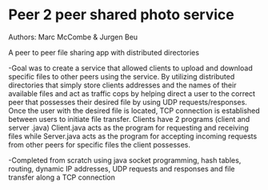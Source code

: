# Peer 2 peer shared photo service

Authors: Marc McCombe & Jurgen Beu

A peer to peer file sharing app with distributed directories

-Goal was to create a service that allowed clients to upload and download specific files to other peers using the service. By utilizing distributed directories that simply store clients addresses and the names of their available files and act as traffic cops by helping direct a user to the correct peer that possesses their desired file by using UDP requests/responses. Once the user with the desired file is located, TCP connection is established between users to initiate file transfer. Clients have 2 programs (client and server .java) Client.java acts as the program for requesting and receiving files while Server.java acts as the program for accepting incoming requests from other peers for specific files the client possesses.

-Completed from scratch using java socket programming, hash tables, routing, dynamic IP addresses, UDP requests and responses and file transfer along a TCP connection
